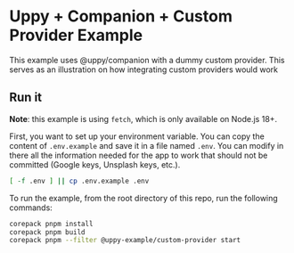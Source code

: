 # Uppy + Companion + Custom Provider Example

This example uses @uppy/companion with a dummy custom provider. This serves as
an illustration on how integrating custom providers would work

## Run it

**Note**: this example is using `fetch`, which is only available on Node.js 18+.

First, you want to set up your environment variable. You can copy the content of
`.env.example` and save it in a file named `.env`. You can modify in there all
the information needed for the app to work that should not be committed (Google
keys, Unsplash keys, etc.).

```sh
[ -f .env ] || cp .env.example .env
```

To run the example, from the root directory of this repo, run the following
commands:

```sh
corepack pnpm install
corepack pnpm build
corepack pnpm --filter @uppy-example/custom-provider start
```
